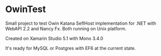 OwinTest
========

Small project to test Owin Katana SeflHost implementation for .NET with WebAPI 2.2 and Nancy Fx. Both running on Unix platform.

Created on Xamarin Studio 5.1 with Mono 3.4.0

It's ready for MySQL or Postgres with EF6 at the current state.



